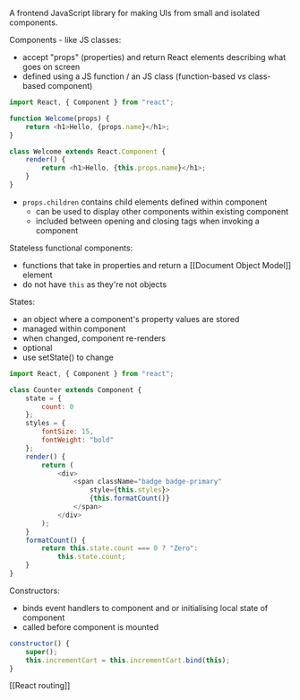 A frontend JavaScript library for making UIs from small and isolated components.

Components - like JS classes:
- accept "props" (properties) and return React elements describing what goes on screen
- defined using a JS function / an JS class (function-based vs class-based component)
```js
import React, { Component } from "react";

function Welcome(props) {
	return <h1>Hello, {props.name}</h1>;
}

class Welcome extends React.Component {
	render() {
		return <h1>Hello, {this.props.name}</h1>;
	}
}
```
- `props.children` contains child elements defined within component
	- can be used to display other components within existing component
	- included between opening and closing tags when invoking a component

Stateless functional components:
- functions that take in properties and return a [[Document Object Model]] element
- do not have `this` as they're not objects

States:
- an object where a component's property values are stored
- managed within component
- when changed, component re-renders
- optional
- use setState() to change
```js
import React, { Component } from "react";

class Counter extends Component {
	state = {
		count: 0
	};
	styles = {
		fontSize: 15,
		fontWeight: "bold"
	};
	render() {
		return (
			<div>
				<span className="badge badge-primary"
					style={this.styles}>
					{this.formatCount()}
				</span>
			</div>
		);
	}
	formatCount() {
		return this.state.count === 0 ? "Zero":
			this.state.count;
	}
}
```

Constructors:
- binds event handlers to component and or initialising local state of component
- called before component is mounted
```js
constructor() {
	super();
	this.incrementCart = this.incrementCart.bind(this);
}
```

[[React routing]]

